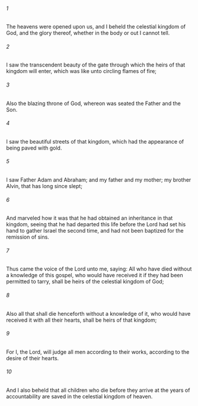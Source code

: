 ###### 1
The heavens were opened upon us, and I beheld the celestial kingdom of God, and the glory thereof, whether in the body or out I cannot tell.

###### 2
I saw the transcendent beauty of the gate through which the heirs of that kingdom will enter, which was like unto circling flames of fire;

###### 3
Also the blazing throne of God, whereon was seated the Father and the Son.

###### 4
I saw the beautiful streets of that kingdom, which had the appearance of being paved with gold.

###### 5
I saw Father Adam and Abraham; and my father and my mother; my brother Alvin, that has long since slept;

###### 6
And marveled how it was that he had obtained an inheritance in that kingdom, seeing that he had departed this life before the Lord had set his hand to gather Israel the second time, and had not been baptized for the remission of sins.

###### 7
Thus came the voice of the Lord unto me, saying: All who have died without a knowledge of this gospel, who would have received it if they had been permitted to tarry, shall be heirs of the celestial kingdom of God;

###### 8
Also all that shall die henceforth without a knowledge of it, who would have received it with all their hearts, shall be heirs of that kingdom;

###### 9
For I, the Lord, will judge all men according to their works, according to the desire of their hearts.

###### 10
And I also beheld that all children who die before they arrive at the years of accountability are saved in the celestial kingdom of heaven.

